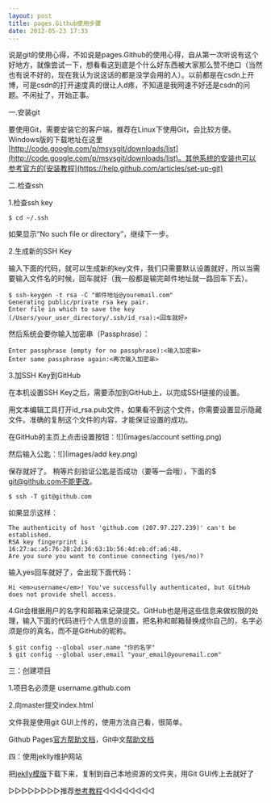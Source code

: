 ```yaml
---
layout: post
title: pages.Github使用步骤
date: 2012-05-23 17:33
---
```

说是git的使用心得，不如说是pages.Github的使用心得，自从第一次听说有这个好地方，就像尝试一下，想看看这到底是个什么好东西被大家那么赞不绝口（当然也有说不好的，现在我认为说这话的都是没学会用的人）。以前都是在csdn上开博，可是csdn的打开速度真的很让人d疼，不知道是我网速不好还是csdn的问题。不闲扯了，开始正事。

一.安装git

要使用Git，需要安装它的客户端，推荐在Linux下使用Git，会比较方便。Windows版的下载地址在这里[http://code.google.com/p/msysgit/downloads/list](http://code.google.com/p/msysgit/downloads/list)。其他系统的安装也可以参考官方的[安装教程](https://help.github.com/articles/set-up-git)

二.检查ssh

1.检查ssh key

	$ cd ~/.ssh

如果显示“No such file or directory”，继续下一步。

2.生成新的SSH Key

输入下面的代码，就可以生成新的key文件，我们只需要默认设置就好，所以当需要输入文件名的时候，回车就好（我一般都是输完邮件地址就一路回车下去）。

	$ ssh-keygen -t rsa -C "邮件地址@youremail.com"
	Generating public/private rsa key pair.
	Enter file in which to save the key (/Users/your_user_directory/.ssh/id_rsa):<回车就好>

然后系统会要你输入加密串（Passphrase）：

	Enter passphrase (empty for no passphrase):<输入加密串>
	Enter same passphrase again:<再次输入加密串>

3.加SSH Key到GitHub

在本机设置SSH Key之后，需要添加到GitHub上，以完成SSH链接的设置。

用文本编辑工具打开id_rsa.pub文件，如果看不到这个文件，你需要设置显示隐藏文件。准确的复制这个文件的内容，才能保证设置的成功。

在GitHub的主页上点击设置按钮：![](images/account setting.png)

然后输入公匙：![](images/add key.png)

保存就好了。
稍等片刻验证公匙是否成功（要等一会哦），下面的$ git@github.com不能更改。

	$ ssh -T git@github.com

如果显示这样：

	The authenticity of host 'github.com (207.97.227.239)' can't be established.
	RSA key fingerprint is 16:27:ac:a5:76:28:2d:36:63:1b:56:4d:eb:df:a6:48.
	Are you sure you want to continue connecting (yes/no)?

输入yes回车就好了，会出现下面代码：

	Hi <em>username</em>! You've successfully authenticated, but GitHub does not provide shell access.

4.Git会根据用户的名字和邮箱来记录提交。GitHub也是用这些信息来做权限的处理，输入下面的代码进行个人信息的设置，把名称和邮箱替换成你自己的，名字必须是你的真名，而不是GitHub的昵称。

	$ git config --global user.name "你的名字"
	$ git config --global user.email "your_email@youremail.com"

三：创建项目

1.项目名必须是
	username.github.com

2.向master提交index.html

文件我是使用git GUI上传的，使用方法自己看，很简单。

Github Pages[官方帮助文档](https://help.github.com/categories/20/articles)，Git中文[帮助文档](http://git-scm.com/book/zh)

四：使用jeklly维护网站

把[jeklly模版](https://github.com/mojombo/jekyll/tree/master/site)下载下来，复制到自己本地资源的文件夹，用Git GUI传上去就好了

▷▷▷▷▷▷▷▷推荐[参考教程](http://beiyuu.com/github-pages/)◁◁◁◁◁◁◁◁
